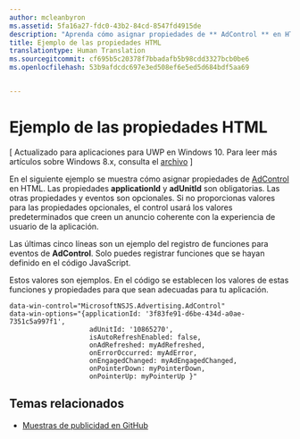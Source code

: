 ```yaml
---
author: mcleanbyron
ms.assetid: 5fa16a27-fdc0-43b2-84cd-8547fd4915de
description: "Aprenda cómo asignar propiedades de ** AdControl ** en HTML."
title: Ejemplo de las propiedades HTML
translationtype: Human Translation
ms.sourcegitcommit: cf695b5c20378f7bbadafb5b98cdd3327bcb0be6
ms.openlocfilehash: 53b9afdcdc697e3ed508ef6e5ed5d684bdf5aa69


---
```


# Ejemplo de las propiedades HTML


\[ Actualizado para aplicaciones para UWP en Windows 10. Para leer más artículos sobre Windows 8.x, consulta el [archivo](http://go.microsoft.com/fwlink/p/?linkid=619132) \]

En el siguiente ejemplo se muestra cómo asignar propiedades de [AdControl](https://msdn.microsoft.com/library/windows/apps/microsoft.advertising.winrt.ui.adcontrol.aspx) en HTML. Las propiedades **applicationId** y **adUnitId** son obligatorias. Las otras propiedades y eventos son opcionales. Si no proporcionas valores para las propiedades opcionales, el control usará los valores predeterminados que creen un anuncio coherente con la experiencia de usuario de la aplicación.

Las últimas cinco líneas son un ejemplo del registro de funciones para eventos de **AdControl**. Solo puedes registrar funciones que se hayan definido en el código JavaScript.

Estos valores son ejemplos. En el código se establecen los valores de estas funciones y propiedades para que sean adecuadas para tu aplicación.

``` syntax
data-win-control="MicrosoftNSJS.Advertising.AdControl"
data-win-options="{applicationId: '3f83fe91-d6be-434d-a0ae-7351c5a997f1',
                    adUnitId: '10865270',
                    isAutoRefreshEnabled: false,
                    onAdRefreshed: myAdRefreshed,
                    onErrorOccurred: myAdError,
                    onEngagedChanged: myAdEngagedChanged,
                    onPointerDown: myPointerDown,
                    onPointerUp: myPointerUp }"
```

## Temas relacionados

* [Muestras de publicidad en GitHub](http://aka.ms/githubads)

 



<!--HONumber=Jun16_HO4-->


